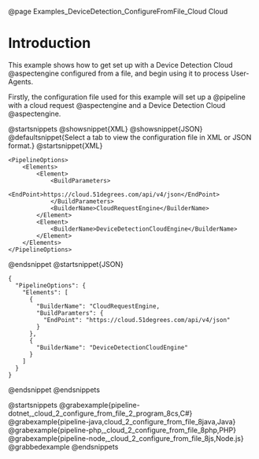 @page Examples_DeviceDetection_ConfigureFromFile_Cloud Cloud

# Introduction

This example shows how to get set up with a Device Detection Cloud @aspectengine configured from a file,
and begin using it to process User-Agents.

Firstly, the configuration file used for this example will set up a @pipeline with a cloud request
@aspectengine and a Device Detection Cloud @aspectengine.

@startsnippets
@showsnippet{XML}
@showsnippet{JSON}
@defaultsnippet{Select a tab to view the configuration file in XML or JSON format.}
@startsnippet{XML}
```{xml}
<PipelineOptions>
    <Elements>
        <Element>
            <BuildParameters>
                <EndPoint>https://cloud.51degrees.com/api/v4/json</EndPoint>
            </BuildParameters>
            <BuilderName>CloudRequestEngine</BuilderName>
        </Element>
        <Element>
            <BuilderName>DeviceDetectionCloudEngine</BuilderName>
        </Element>
    </Elements>
</PipelineOptions>
```
@endsnippet
@startsnippet{JSON}
```{json}
{
  "PipelineOptions": {
    "Elements": [
      {
        "BuilderName": "CloudRequestEngine,
        "BuildParamters": {
          "EndPoint": "https://cloud.51degrees.com/api/v4/json"
        }
      },
      {
        "BuilderName": "DeviceDetectionCloudEngine"
      }
    ]
  }
}
```
@endsnippet
@endsnippets

@startsnippets
@grabexample{pipeline-dotnet,_cloud_2_configure_from_file_2_program_8cs,C#}
@grabexample{pipeline-java,cloud_2_configure_from_file_8java,Java}
@grabexample{pipeline-php,_cloud_2_configure_from_file_8php,PHP}
@grabexample{pipeline-node,_cloud_2_configure_from_file_8js,Node.js}
@grabbedexample
@endsnippets
